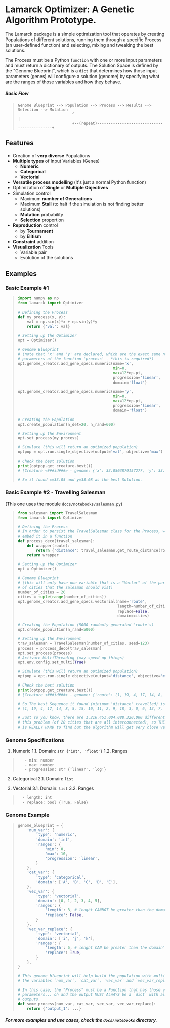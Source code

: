 # Lamarck Optimizer: A Genetic Algorithm Prototype.

The Lamarck package is a simple optimization tool that operates by creating Populations of different solutions, running them through a specific Process (an user-defined function) and selecting, mixing and tweaking the best solutions.

The Process must be a Python `function` with one or more input parameters and must return a dictionary of outputs. The Solution Space is defined by the "Genome Blueprint", which is a `dict` that determines how those input parameters (genes) will configure a solution (genome) by specifying what are the ranges of those variables and how they behave.

##### Basic Flow

> ```raw
> Genome Blueprint --> Population --> Process --> Results --> Selection --> Mutation
>                         ^                                                      |
>                         +--(repeat)--------------------------------------------+
> ```

## Features
- Creation of **very diverse** Populations
- **Multiple types** of Input Variables (Genes)
    - **Numeric**
    - **Categorical**
    - **Vectorial**
- **Versatile process modelling** (it's just a normal Python function)
- Optimization of **Single** or **Multiple Objectives**
- Simulation control
    - Maximum **number of Generations**
    - Maximum **Stall** (to halt if the simulation is not finding better solutions)
    - **Mutation** probability
    - **Selection** proportion
- **Reproduction** control
    - by **Tournament**
    - by **Elitism**
- **Constraint** addition
- **Visualization** Tools
    - Variable pair
    - Evolution of the solutions

## Examples
### Basic Example #1

> ```python
> import numpy as np
> from lamarck import Optimizer
> 
> # Defining the Process
> def my_process(x, y):
>     val = np.sin(x)*x + np.sin(y)*y
>     return {'val': val}
> 
> # Setting up the Optimizer
> opt = Optimizer()
> 
> # Genome Blueprint
> # (note that 'x' and 'y' are declared, which are the exact same names as the
> # parameters of the function 'process' - *this is required*)
> opt.genome_creator.add_gene_specs.numeric(name='x',
>                                           min=0,
>                                           max=12*np.pi,
>                                           progression='linear',
>                                           domain='float')
> 
> opt.genome_creator.add_gene_specs.numeric(name='y',
>                                           min=0,
>                                           max=12*np.pi,
>                                           progression='linear',
>                                           domain='float')
> 
> # Creating the Population
> opt.create_population(n_det=20, n_rand=600)
> 
> # Setting up the Environment
> opt.set_process(my_process)
> 
> # Simulate (this will return an optimized population)
> optpop = opt.run.single_objective(output='val', objective='max')
> 
> # Check the best solution
> print(optpop.get_creature.best())
> # [Creature <###id###> - genome: {'x': 33.0503879157277, 'y': 33.075952331006285}]
> 
> # So it found x=33.05 and y=33.08 as the best Solution.
> ```

### Basic Example #2 - Travelling Salesman
(This one uses the module `docs/notebooks/salesman.py`)
> ```python
> from salesman import TravelSalesman
> from lamarck import Optimizer
> 
> # Defining the Process
> # In order to persist the TravelSalesman class for the Process, we need to
> # embed it in a function 
> def process_deco(travel_salesman):
>     def wrapper(route):
>         return {'distance': travel_salesman.get_route_distance(route)}
>     return wrapper
> 
> # Setting up the Optimizer
> opt = Optimizer()
> 
> # Genome Blueprint
> # (this will only have one variable that is a "Vector" of the particular order
> # of cities that the salesman should vist)
> number_of_cities = 20
> cities = tuple(range(number_of_cities))
> opt.genome_creator.add_gene_specs.vectorial(name='route',
>                                             length=number_of_cities,
>                                             replace=False,
>                                             domain=cities)
> 
> # Creating the Population (5000 randomly generated 'route's)
> opt.create_population(n_rand=5000)
> 
> # Setting up the Environment
> trav_salesman = TravelSalesman(number_of_cities, seed=123)
> process = process_deco(trav_salesman)
> opt.set_process(process)
> # Activate MultiThreading (may speed up things)
> opt.env.config.set_multi(True)
> 
> # Simulate (this will return an optimized population)
> optpop = opt.run.single_objective(output='distance', objective='min')
> 
> # Check the best solution
> print(optpop.get_creature.best())
> # [Creature <###id###> - genome: {'route': (1, 19, 4, 17, 14, 8, 5, 15, 10, 11, 2, 9, 18, 3, 0, 6, 13, > , 12, 16)]
> 
> # So The best Sequence it found (minimum 'distance' travelled) is:
> # (1, 19, 4, 17, 14, 8, 5, 15, 10, 11, 2, 9, 18, 3, 0, 6, 13, 7, 12, 16)
> 
> # Just so you know, there are 1.216.451.004.088.320.000 different Routes in
> # this problem (of 20 cities that are all interconnected), so THE best solution
> # is REALLY HARD to find but the algorithm will get very close very fast)
> ```

### Genome Specifications

1. Numeric
    1.1. Domain: `str {'int', 'float'}`
    1.2. Ranges
>        - min: number
>        - max: number
>        - progression: str {'linear', 'log'}
2. Categorical
    2.1. Domain: `list`
>

3. Vectorial
    3.1. Domain: `list`
    3.2. Ranges
>       - length: int
>       - replace: bool {True, False}

### Genome Example
> ```python
> genome_blueprint = {
>     'num_var': {
>         'type': 'numeric',
>         'domain': 'int',
>         'ranges': {
>             'min': 0,
>             'max': 10,
>             'progression': 'linear',
>         }
>     },
>     'cat_var': {
>         'type': 'categorical',
>         'domain': ['A', 'B', 'C', 'D', 'E'],
>     },
>     'vec_var': {
>         'type': 'vectorial',
>         'domain': [0, 1, 2, 3, 4, 5],
>         'ranges': {
>             'length': 3, # lenght CANNOT be greater than the domain's length
>             'replace': False,
>         }
>     },
>     'vec_var_replace': {
>         'type': 'vectorial',
>         'domain': ['i', 'j', 'k'],
>         'ranges': {
>             'length': 5, # lenght CAN be greater than the domain's length because of the replacement
>             'replace': True,
>         }
>     },
> }
> 
> # This genome blueprint will help build the population with multiple values for
> # the variables `num_var`, `cat_var`, `vec_var` and `vec_var_replace`
> 
> # In this case, the "Process" must be a Function that has those variable as
> # parameters... oh and the output MUST ALWAYS be a `dict` with all the desired
> # outputs.
> def some_process(num_var, cat_var, vec_var, vec_var_replace):
>     return {'output_1': ...}
> ```

##### For more examples and use cases, check the `docs/notebooks` directory.
 